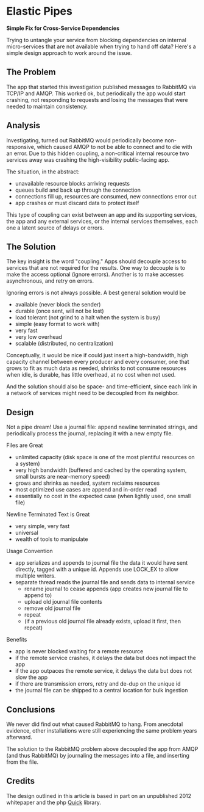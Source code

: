 Elastic Pipes
=============
**Simple Fix for Cross-Service Dependencies**


Trying to untangle your service from blocking dependencies on internal
micro-services that are not available when trying to hand off data?  Here's a
simple design approach to work around the issue.


## The Problem

The app that started this investigation published messages to RabbitMQ via
TCP/IP and AMQP.  This worked ok, but periodically the app would start
crashing, not responding to requests and losing the messages that were needed
to maintain consistency.


## Analysis

Investigating, turned out RabbitMQ would periodically become non-responsive,
which caused AMQP to not be able to connect and to die with an error.  Due to
this hidden coupling, a non-critical internal resource two services away was
crashing the high-visibility public-facing app.

The situation, in the abstract:

- unavailable resource blocks arriving requests
- queues build and back up through the connection
- connections fill up, resources are consumed, new connections error out
- app crashes or must discard data to protect itself

This type of coupling can exist between an app and its supporting services,
the app and any external services, or the internal services themselves, each
one a latent source of delays or errors.


## The Solution

The key insight is the word "coupling."  Apps should decouple access to
services that are not required for the results.  One way to decouple is to
make the access optional (ignore errors).  Another is to make accesses
asynchronous, and retry on errors.

Ignoring errors is not always possible.  A best general solution would be

- available (never block the sender)
- durable (once sent, will not be lost)
- load tolerant (not grind to a halt when the system is busy)
- simple (easy format to work with)
- very fast
- very low overhead
- scalable (distributed, no centralization)

Conceptually, it would be nice if could just insert a high-bandwidth, high
capacity channel between every producer and every consumer, one that grows to
fit as much data as needed, shrinks to not consume resources when idle, is
durable, has little overhead, at no cost when not used.

And the solution should also be space- and time-efficient, since each link in
a network of services might need to be decoupled from its neighbor.

## Design

Not a pipe dream!  Use a journal file:  append newline terminated strings, and
periodically process the journal, replacing it with a new empty file.

Files are Great

- unlimited capacity (disk space is one of the most plentiful resources on a
  system)
- very high bandwidth (buffered and cached by the operating system, small
  bursts are near-memory speed)
- grows and shrinks as needed, system reclaims resources
- most optimized use cases are append and in-order read
- essentially no cost in the expected case (when lightly used, one small file)

Newline Terminated Text is Great

- very simple, very fast
- universal
- wealth of tools to manipulate

Usage Convention

- app serializes and appends to journal file the data it would have sent
  directly, tagged with a unique id.  Appends use LOCK_EX to allow multiple
  writers.
- separate thread reads the journal file and sends data to internal service
  - rename journal to cease appends (app creates new journal file to append to)
  - upload old journal file contents
  - remove old journal file
  - repeat
  - (if a previous old journal file already exists, upload it first, then repeat)

Benefits

- app is never blocked waiting for a remote resource
- if the remote service crashes, it delays the data but does not impact the app
- if the app outpaces the remote service, it delays the data but does not slow the app
- if there are transmission errors, retry and de-dup on the unique id
- the journal file can be shipped to a central location for bulk ingestion

## Conclusions

We never did find out what caused RabbitMQ to hang.  From anecdotal evidence,
other installations were still experiencing the same problem years afterward.

The solution to the RabbitMQ problem above decoupled the app from AMQP (and
thus RabbitMQ) by journaling the messages into a file, and inserting from the
file.


## Credits

The design outlined in this article is based in part on an unpublished 2012
whitepaper and the php [Quick](http://github.com/andrasq/quicklib) library.
